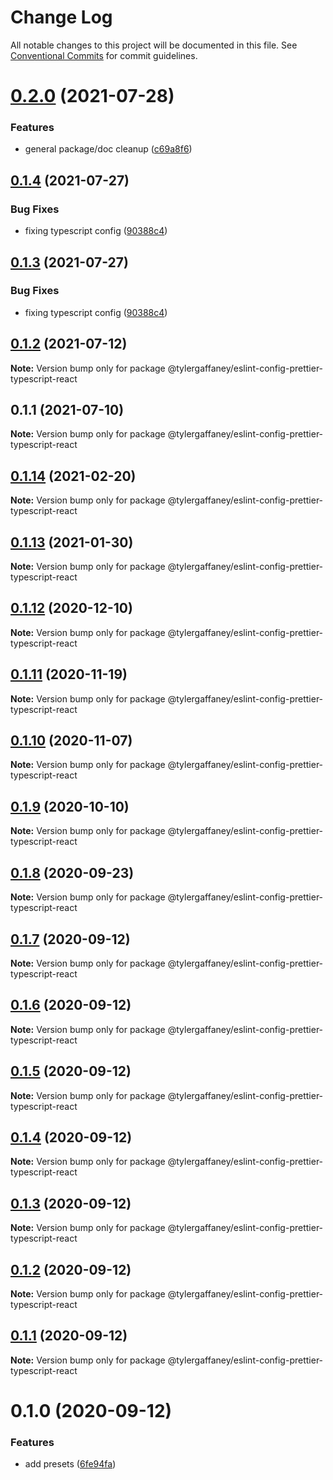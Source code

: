 # Change Log

All notable changes to this project will be documented in this file.
See [Conventional Commits](https://conventionalcommits.org) for commit guidelines.

# [0.2.0](https://github.com/tylergaffaney/configs/compare/@tylergaffaney/eslint-config-prettier-typescript-react@0.1.4...@tylergaffaney/eslint-config-prettier-typescript-react@0.2.0) (2021-07-28)


### Features

* general package/doc cleanup ([c69a8f6](https://github.com/tylergaffaney/configs/commit/c69a8f60a03531f44d7996955d48d522d9637427))





## [0.1.4](https://github.com/tylergaffaney/configs/compare/@tylergaffaney/eslint-config-prettier-typescript-react@0.1.2...@tylergaffaney/eslint-config-prettier-typescript-react@0.1.4) (2021-07-27)

### Bug Fixes

- fixing typescript config ([90388c4](https://github.com/tylergaffaney/configs/commit/90388c4a744ba11070f668e752123d549994c4fb))

## [0.1.3](https://github.com/tylergaffaney/configs/compare/@tylergaffaney/eslint-config-prettier-typescript-react@0.1.2...@tylergaffaney/eslint-config-prettier-typescript-react@0.1.3) (2021-07-27)

### Bug Fixes

- fixing typescript config ([90388c4](https://github.com/tylergaffaney/configs/commit/90388c4a744ba11070f668e752123d549994c4fb))

## [0.1.2](https://github.com/tylergaffaney/configs/compare/@tylergaffaney/eslint-config-prettier-typescript-react@0.1.1...@tylergaffaney/eslint-config-prettier-typescript-react@0.1.2) (2021-07-12)

**Note:** Version bump only for package @tylergaffaney/eslint-config-prettier-typescript-react

## 0.1.1 (2021-07-10)

**Note:** Version bump only for package @tylergaffaney/eslint-config-prettier-typescript-react

## [0.1.14](https://github.com/tylergaffaney/configs/compare/@tylergaffaney/eslint-config-prettier-typescript-react@0.1.13...@tylergaffaney/eslint-config-prettier-typescript-react@0.1.14) (2021-02-20)

**Note:** Version bump only for package @tylergaffaney/eslint-config-prettier-typescript-react

## [0.1.13](https://github.com/tylergaffaney/configs/compare/@tylergaffaney/eslint-config-prettier-typescript-react@0.1.12...@tylergaffaney/eslint-config-prettier-typescript-react@0.1.13) (2021-01-30)

**Note:** Version bump only for package @tylergaffaney/eslint-config-prettier-typescript-react

## [0.1.12](https://github.com/tylergaffaney/configs/compare/@tylergaffaney/eslint-config-prettier-typescript-react@0.1.11...@tylergaffaney/eslint-config-prettier-typescript-react@0.1.12) (2020-12-10)

**Note:** Version bump only for package @tylergaffaney/eslint-config-prettier-typescript-react

## [0.1.11](https://github.com/tylergaffaney/configs/compare/@tylergaffaney/eslint-config-prettier-typescript-react@0.1.10...@tylergaffaney/eslint-config-prettier-typescript-react@0.1.11) (2020-11-19)

**Note:** Version bump only for package @tylergaffaney/eslint-config-prettier-typescript-react

## [0.1.10](https://github.com/tylergaffaney/configs/compare/@tylergaffaney/eslint-config-prettier-typescript-react@0.1.9...@tylergaffaney/eslint-config-prettier-typescript-react@0.1.10) (2020-11-07)

**Note:** Version bump only for package @tylergaffaney/eslint-config-prettier-typescript-react

## [0.1.9](https://github.com/tylergaffaney/configs/compare/@tylergaffaney/eslint-config-prettier-typescript-react@0.1.8...@tylergaffaney/eslint-config-prettier-typescript-react@0.1.9) (2020-10-10)

**Note:** Version bump only for package @tylergaffaney/eslint-config-prettier-typescript-react

## [0.1.8](https://github.com/tylergaffaney/configs/compare/@tylergaffaney/eslint-config-prettier-typescript-react@0.1.7...@tylergaffaney/eslint-config-prettier-typescript-react@0.1.8) (2020-09-23)

**Note:** Version bump only for package @tylergaffaney/eslint-config-prettier-typescript-react

## [0.1.7](https://github.com/tylergaffaney/configs/compare/@tylergaffaney/eslint-config-prettier-typescript-react@0.1.6...@tylergaffaney/eslint-config-prettier-typescript-react@0.1.7) (2020-09-12)

**Note:** Version bump only for package @tylergaffaney/eslint-config-prettier-typescript-react

## [0.1.6](https://github.com/tylergaffaney/configs/compare/@tylergaffaney/eslint-config-prettier-typescript-react@0.1.5...@tylergaffaney/eslint-config-prettier-typescript-react@0.1.6) (2020-09-12)

**Note:** Version bump only for package @tylergaffaney/eslint-config-prettier-typescript-react

## [0.1.5](https://github.com/tylergaffaney/configs/compare/@tylergaffaney/eslint-config-prettier-typescript-react@0.1.4...@tylergaffaney/eslint-config-prettier-typescript-react@0.1.5) (2020-09-12)

**Note:** Version bump only for package @tylergaffaney/eslint-config-prettier-typescript-react

## [0.1.4](https://github.com/tylergaffaney/configs/compare/@tylergaffaney/eslint-config-prettier-typescript-react@0.1.3...@tylergaffaney/eslint-config-prettier-typescript-react@0.1.4) (2020-09-12)

**Note:** Version bump only for package @tylergaffaney/eslint-config-prettier-typescript-react

## [0.1.3](https://github.com/tylergaffaney/configs/compare/@tylergaffaney/eslint-config-prettier-typescript-react@0.1.2...@tylergaffaney/eslint-config-prettier-typescript-react@0.1.3) (2020-09-12)

**Note:** Version bump only for package @tylergaffaney/eslint-config-prettier-typescript-react

## [0.1.2](https://github.com/tylergaffaney/configs/compare/@tylergaffaney/eslint-config-prettier-typescript-react@0.1.1...@tylergaffaney/eslint-config-prettier-typescript-react@0.1.2) (2020-09-12)

**Note:** Version bump only for package @tylergaffaney/eslint-config-prettier-typescript-react

## [0.1.1](https://github.com/tylergaffaney/configs/compare/@tylergaffaney/eslint-config-prettier-typescript-react@0.1.0...@tylergaffaney/eslint-config-prettier-typescript-react@0.1.1) (2020-09-12)

**Note:** Version bump only for package @tylergaffaney/eslint-config-prettier-typescript-react

# 0.1.0 (2020-09-12)

### Features

- add presets ([6fe94fa](https://github.com/tylergaffaney/configs/commit/6fe94fae4ed9d80b18833c9e5a3f51f710ebda43))

